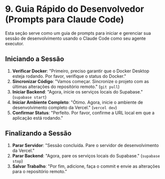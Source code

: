 # 9. Guia Rápido do Desenvolvedor (Prompts para Claude Code)

Esta seção serve como um guia de prompts para iniciar e gerenciar sua sessão de desenvolvimento usando o Claude Code como seu agente executor.

## Iniciando a Sessão

1. **Verificar Docker**: "Primeiro, preciso garantir que o Docker Desktop esteja rodando. Por favor, verifique o status do Docker."
2. **Sincronizar Código**: "Vamos começar. Sincronize o projeto com as últimas alterações do repositório remoto." (`git pull`)
3. **Iniciar Backend**: "Agora, inicie os serviços locais do Supabase." (`supabase start`)
4. **Iniciar Ambiente Completo**: "Ótimo. Agora, inicie o ambiente de desenvolvimento completo da Vercel." (`vercel dev`)
5. **Confirmar Status**: "Perfeito. Por favor, confirme a URL local em que a aplicação está rodando."

## Finalizando a Sessão

1. **Parar Servidor**: "Sessão concluída. Pare o servidor de desenvolvimento da Vercel."
2. **Parar Backend**: "Agora, pare os serviços locais do Supabase." (`supabase stop`)
3. **Salvar Trabalho**: "Por fim, adicione, faça o commit e envie as alterações para o repositório remoto."